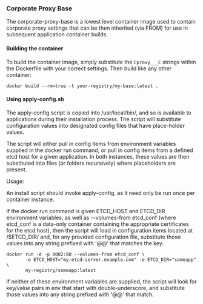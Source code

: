 ### Corporate Proxy Base
The corporate-proxy-base is a lowest level container image used to contain
corporate proxy settings that can be then inherited (via FROM) for use in
subsequent application container builds.

#### Building the container
To build the container image, simply substitute the `Cproxy___C` strings within
the Dockerfile with your correct settings. Then build like any other container:

```
docker build --rm=true -t your-registry/my-base:latest .
```

#### Using apply-config.sh
The apply-config script is copied into /usr/local/bin/, and so is available
to applications during their installation process. The script will substitute
configuration values into designated config files that have place-holder
values.

The script will either pull in config items from environment variables supplied
in the docker run command, or pull in config items from a defined etcd host
for a given application. In both instances, these values are then substituted
into files (or folders recursively) where placeholders are present.

Usage:

An install script should invoke apply-config, as it need only be run once
per container instance.

If the docker run command is given ETCD_HOST and ETCD_DIR environment variables,
as well as --volumes-from etcd_conf (where etcd_conf is a data-only container
containing the appropriate certificates for the etcd host), then the script
will load in configuration items located at /$ETCD_DIR/ and, for any provided
configuration file, substitute those values into any string prefixed with '@@'
that matches the key.

```
docker run -d -p 8002:80 --volumes-from etcd_conf \
       -e ETCD_HOST="my-etcd-server.example.com" -e ETCD_DIR="someapp" \
       my-registry/someapp:latest
```

If neither of these environment variables are supplied, the script will look
for key/value pairs in env that start with double-underscore, and substitute
those values into any string prefixed with '@@' that match.
